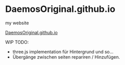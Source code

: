 # DaemosOriginal.github.io

my website

[DaemosOriginal.github.io](https://daemosoriginal.github.io/)

WIP
TODO:
- three.js implementation für Hintergrund und so...
- Übergänge zwischen seiten repariren / Hinzufügen.
